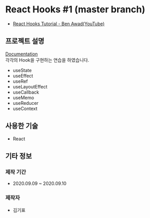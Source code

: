 # React Hooks #1 (master branch)

* [React Hooks Tutorial - Ben Awad(YouTube)](https://www.youtube.com/playlist?list=PLN3n1USn4xlmyw3ebYuZmGp60mcENitdM)

## 프로젝트 설명

[Documentation](https://ko.reactjs.org/docs/hooks-reference.html)<br>
각각의 Hook을 구현하는 연습을 하였습니다.

* useState
* useEffect
* useRef
* useLayoutEffect
* useCallback
* useMemo
* useReducer
* useContext

## 사용한 기술

*  React

## 기타 정보

### 제작 기간

* 2020.09.09 ~ 2020.09.10

### 제작자

* 김기표
